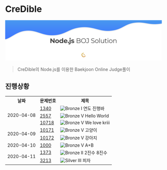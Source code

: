 # CreDible
![BOJSolution](./main.png)
> CreDible의 Node.js를 이용한 Baekjoon Online Judge풀이

## 진행상황

<table>
  <tr>
    <th>날짜</th>
    <th>문제번호</th>
    <th>제목</th>
  </tr>
  <tr>
    <td rowspan="3">2020-04-08</td>
    <td><a href="http://noj.am/1340">1340</a></td>
    <td><img src="https://static.solved.ac/tier_small/5.svg" alt="Bronze I" width="10"/> 연도 진행바</td>
  </tr>
  <tr>
    <td><a href="http://noj.am/2557">2557</a></td>
    <td><img src="https://static.solved.ac/tier_small/1.svg" alt="Bronze V" width="10"/> Hello World</td>
  </tr>
  <tr>
    <td><a href="http://noj.am/10718">10718</a></td>
    <td><img src="https://static.solved.ac/tier_small/1.svg" alt="Bronze V" width="10"/> We love kriii</td>
  </tr>
  <tr>
    <td rowspan="2">2020-04-09</td>
    <td><a href="http://noj.am/10171">10171</a></td>
    <td><img src="https://static.solved.ac/tier_small/1.svg" alt="Bronze V" width="10"/> 고양이</td>
  </tr>
  <tr>
    <td><a href="http://noj.am/10172">10172</a></td>
    <td><img src="https://static.solved.ac/tier_small/1.svg" alt="Bronze V" width="10"/> 강아지</td>
  </tr>
  <tr>
    <td>2020-04-10</td>
    <td><a href="http://noj.am/1000">1000</a></td>
    <td><img src="https://static.solved.ac/tier_small/1.svg" alt="Bronze V" width="10"/> A+B</td>
  </tr>
  <tr>
    <td rowspan="2">2020-04-11</td>
    <td><a href="http://noj.am/1373">1373</a></td>
    <td><img src="https://static.solved.ac/tier_small/4.svg" alt="Bronze II" width="10"/> 2진수 8진수</td>
  </tr>
  <tr>
    <td><a href="http://noj.am/3213">3213</a></td>
    <td><img src="https://static.solved.ac/tier_small/8.svg" alt="Silver III" width="10"/> 피자</td>
  </tr>
</table>
